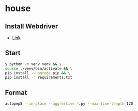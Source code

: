 # house

## **Install Webdriver**

- [Link](https://github.com/mozilla/geckodriver/releases)

## **Start**

```sh
$ python -m venv venv && \
source ./venv/bin/activate && \
pip install --upgrade pip && \
pip install -r requirements.txt
```

## **Format**

```sh
autopep8 --in-place --aggressive *.py --max-line-length 120
```

